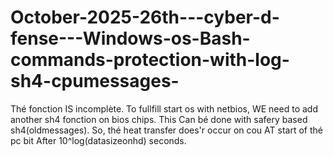 # October-2025-26th---cyber-d-fense---Windows-os-Bash-commands-protection-with-log-sh4-cpumessages-
Thé fonction IS incomplète. To fullfill start os with netbios, WE need to add another sh4 fonction on bios chips. This Can bé done with safery based sh4(oldmessages). So, thé heat transfer does'r occur on cou AT start of thé pc bit After 10^log(datasizeonhd) seconds.
